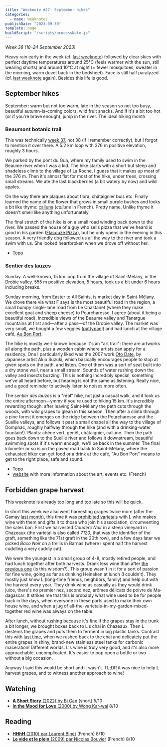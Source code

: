 ```yaml
---
title: "Weeknote #27: September hikes"
categories:
  - name: weeknotes
publishDate: "2023-09-30"
template: page
buildScript: "/scripts/processNote.js"
---
```


_Week 38 (18–24 September 2023)_

Heavy rain early in the week (cf. [last weeknote](/notes/weeknote-26-unintended-smirks/)) followed by clear skies with perfect daytime temperatures around 25°C (feels warmer with the sun, still wearing shorts) and around 10°C at night (= fewer mosquitoes, sweater in the morning, warm duvet back in the bedsheet). Face is still half paralyzed (cf. [last weeknote](/notes/weeknote-26-unintended-smirks/) again). Besides this life is good.

## September hikes

September: warm but not too warm, late in the season so not too busy, beautiful autumn-is-coming colors, wild fruit snacks. And if it's a bit too hot (or if you're brave enough), jump in the river. The ideal hiking month.

### Beaumont botanic trail

This was technically [week 37](/notes/weeknote-26-unintended-smirks/), not 38 (if I remember correctly), but I forgot to mention it over there. A 5.2 km loop with 376 m positive elevation, roughly 3 hours.

We parked by the pont du Gua, where my family used to swim in the Beaume river when I was a kid. The hike starts with a short but steep and shadeless climb to the village of La Roche, I guess that it makes up most of the 376 m. Then it's almost flat for most of the hike, under trees, crossing small streams. We ate the last blackberries (a bit watery by now) and wild apples.

On the way there are plaques about flora, châtaignier buis etc. Finally learned the name of the flower that grows in small purple bushes and looks a bit like thyme: [calluna](https://en.wikipedia.org/wiki/Calluna) (_callune_ in French). Pretty name. Unlike thyme it doesn't smell like anything unfortunately.

The final stretch of the hike is on a small road winding back down to the river. We passed the house of a guy who sells pizza that we've heard is good in his garden ([Flacouze Pizza](https://maps.app.goo.gl/ksbVhJgtDrHQw6zu7)), but he only opens in the evening in this season. A very friendly dog followed us all the way to the river and took a swim with us. She looked heartbroken when we drove off without her.

- [Topo](https://rando.cevennes-ardeche.com/en/trek/32989-Beaumont-botanic-trail)

### Sentier des lauzes

Sunday. A well-known, 15 km loop from the village of Saint-Mélany, in the Drobie valley. 555 m positive elevation, 5 hours, took us a bit under 6 hours including breaks.

Sunday morning, from Easter to All Saints, is market day in Saint-Mélany. We drove there via what F says is the most beautiful road in the region, a small bumpy single-lane road from Le Chastanet (where they make excellent goat and sheep cheese) to Pourcharesse. I agree (about it being a beautiful road). Incredible views of the Beaume valley and Tanargue mountains at first and—after a pass—of the Drobie valley. The market was very small, we bought a few veggies ([pattypan](https://en.wikipedia.org/wiki/Pattypan_squash)!) and had lunch at the village café, [Au Bon Port](https://maps.app.goo.gl/Xs1Ab8b6gnoUjD4x7).

The hike is mostly well-known because it's an "art trail": there are artworks all along the path, plus a wooden cabin where artists can apply for a residency. One I particularly liked was the 2007 work [Oto Date](https://surlesentierdeslauzes.fr/oeuvre/oto-date/), by Japanese artist Akio Suzuki, which basically encourages people to stop at given spots on the path, and listen. One of them was a sort of seat built into a dry stone wall, near a small stream. Sounds of water rushing down the valley and insects buzzing. This is nothing incredibly special, something we've all heard before, but hearing is not the same as listening. Really nice, and a good reminder to actively listen to noises more often.

The _sentier des lauzes_ is a "real" hike, not just a casual walk, and it took us the entire afternoon—ymmv if you're used to hiking 15 km. It's incredibly rewarding though: after leaving Saint-Mélany the path cuts through the woods, with wild grapes to glean in this season. Then after a climb through a pine forest it emerges on the ridge between the Pourcharesse and the Sueille valleys, and follows it past a small chapel all the way to the village of Dompnac, roughly halfway through the hike (and with a drinking-water fountain!). Plants: <span lang="fr">chêne vert, genêt, châtaignier, callune</span>. Then the path goes back down to the Sueille river and follows it downstream, beautiful swimming spots if it's warm enough, we'll be back in the summer. The final kilometer or so is on the paved road back to Saint-Mélany, where the exhausted hiker can get food or a drink at the café, "Au Bon Port" means to get to the right place, safe and sound.

- [Topo](<https://rando.cevennes-ardeche.com/en/trek/106-Sentier-des-Lauzes-(flagstone-path)>)
- [website](https://surlesentierdeslauzes.fr/) with more information about the art, events etc. (French)

## Forbidden grape harvest

This weeknote is already too long and too late so this will be quick.

In short this week we also went harvesting grapes twice more (after the Gamay [last month](/notes/weeknote-23-heatwave-harvest/)), this time it was [prohibited varietals](/notes/weeknote-18-drinking-vitis-labrusca/) with L who makes wine with them and gifts it to those who join his association, circumventing the sales ban. First we harvested _Couderc Noir_ in a steep vineyard in Chazeaux (the varietal is also called _7120_, that was the identifier of the graft, something like the 71st graft in the 20th row), and a few days later we picked _Baco Noir_ on a trellis in Barnas (where I spent half the harvest cuddling a very cuddly cat).

We were the youngest in a small group of 4-8, mostly retired people, and had lunch together after both harvests. Drank less wine than after [the previous one](/notes/weeknote-23-heatwave-harvest/) (is this wisdom?). This group wasn't in it for a sort of passion for fine wine, going as far as drinking Heineken at lunch (I couldn't). They mostly just know L (long-time friends, neighbors, family) and help out with the harvest every year. They drink wine as casually as they would drink juice, there's no <span lang="fr">premier nez, second nez, arômes délicats de poivre de Madagascar</span>. It strikes me that this is probably what wine used to be for people back in the days, when everyone in these parts used to make their own house wine, and when a jug of all-the-varietals-in-my-garden-mixed-together red wine was always on the table.

After lunch, without rushing because it's fine if the grapes stay in the trunk a bit longer, we brought boxes back to L's chai in Chazeaux. Then L destems the grapes and puts them to ferment in big plastic tanks. Contrast this with [last time](/notes/weeknote-23-heatwave-harvest/), when we rushed back to the chai and delicately put the entire grapes in shiny, brand-new stainless steel tanks for carbonic maceration! Different worlds. L's wine is truly very good, and it's also more approachable, uncomplicated. It's easier to pop open a bottle or two without a big occasion.

Anyway I said this would be short and it wasn't. TL;DR it was nice to help L harvest grapes, and to witness another approach to wine!

## Watching

- [**A Short Story** (2022) by Bi Gan](/notes/a-short-story-by-bi-gan/) (short) 5/10
- [**In the Mood for Love** (2000) by Wong Kar-wai](/notes/in-the-mood-for-love-by-wong-kar-wai/) 8/10

## Reading

- [**HHhH** (2010) par Laurent Binet](/notes/hhhh-par-laurent-binet/) (French) 8/10
- [**Le vide et le plein** (2009) par Nicolas Bouvier](/notes/le-vide-et-le-plein-par-nicolas-bouvier/) (French) 8/10

